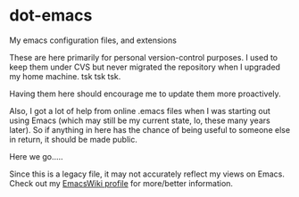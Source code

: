 dot-emacs
=========

My emacs configuration files, and extensions

These are here primarily for personal version-control purposes. I used to keep them under CVS but never migrated the repository when I upgraded my home machine. tsk tsk tsk.

Having them here should encourage me to update them more proactively.

Also, I got a lot of help from online .emacs files when I was starting out using Emacs (which may still be my current state, lo, these many years later). So if anything in here has the chance of being useful to someone else in return, it should be made public.

Here we go.....

Since this is a legacy file, it may not accurately reflect my views on Emacs. Check out my [EmacsWiki profile](http://www.emacswiki.org/emacs/MichaelPaulukonis) for more/better information.
